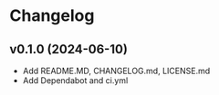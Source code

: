 # Changelog

## v0.1.0 (2024-06-10)

- Add README.MD, CHANGELOG.md, LICENSE.md
- Add Dependabot and ci.yml